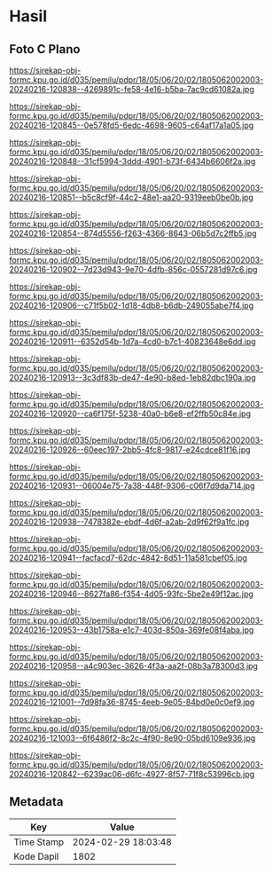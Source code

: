 # Hasil

## Foto C Plano

https://sirekap-obj-formc.kpu.go.id/d035/pemilu/pdpr/18/05/06/20/02/1805062002003-20240216-120838--4269891c-fe58-4e16-b5ba-7ac9cd61082a.jpg

https://sirekap-obj-formc.kpu.go.id/d035/pemilu/pdpr/18/05/06/20/02/1805062002003-20240216-120845--0e578fd5-6edc-4698-9605-c64af17a1a05.jpg

https://sirekap-obj-formc.kpu.go.id/d035/pemilu/pdpr/18/05/06/20/02/1805062002003-20240216-120848--31cf5994-3ddd-4901-b73f-6434b6606f2a.jpg

https://sirekap-obj-formc.kpu.go.id/d035/pemilu/pdpr/18/05/06/20/02/1805062002003-20240216-120851--b5c8cf9f-44c2-48e1-aa20-9319eeb0be0b.jpg

https://sirekap-obj-formc.kpu.go.id/d035/pemilu/pdpr/18/05/06/20/02/1805062002003-20240216-120854--874d5556-f263-4366-8643-06b5d7c2ffb5.jpg

https://sirekap-obj-formc.kpu.go.id/d035/pemilu/pdpr/18/05/06/20/02/1805062002003-20240216-120902--7d23d943-9e70-4dfb-856c-0557281d97c6.jpg

https://sirekap-obj-formc.kpu.go.id/d035/pemilu/pdpr/18/05/06/20/02/1805062002003-20240216-120906--c71f5b02-1d18-4db8-b6db-249055abe7f4.jpg

https://sirekap-obj-formc.kpu.go.id/d035/pemilu/pdpr/18/05/06/20/02/1805062002003-20240216-120911--6352d54b-1d7a-4cd0-b7c1-40823648e6dd.jpg

https://sirekap-obj-formc.kpu.go.id/d035/pemilu/pdpr/18/05/06/20/02/1805062002003-20240216-120913--3c3df83b-de47-4e90-b8ed-1eb82dbc190a.jpg

https://sirekap-obj-formc.kpu.go.id/d035/pemilu/pdpr/18/05/06/20/02/1805062002003-20240216-120920--ca6f175f-5238-40a0-b6e8-ef2ffb50c84e.jpg

https://sirekap-obj-formc.kpu.go.id/d035/pemilu/pdpr/18/05/06/20/02/1805062002003-20240216-120926--60eec197-2bb5-4fc8-9817-e24cdce81f16.jpg

https://sirekap-obj-formc.kpu.go.id/d035/pemilu/pdpr/18/05/06/20/02/1805062002003-20240216-120931--06004e75-7a38-448f-9306-c06f7d9da714.jpg

https://sirekap-obj-formc.kpu.go.id/d035/pemilu/pdpr/18/05/06/20/02/1805062002003-20240216-120938--7478382e-ebdf-4d6f-a2ab-2d9f62f9a1fc.jpg

https://sirekap-obj-formc.kpu.go.id/d035/pemilu/pdpr/18/05/06/20/02/1805062002003-20240216-120941--facfacd7-62dc-4842-8d51-11a581cbef05.jpg

https://sirekap-obj-formc.kpu.go.id/d035/pemilu/pdpr/18/05/06/20/02/1805062002003-20240216-120946--8627fa86-f354-4d05-93fc-5be2e49f12ac.jpg

https://sirekap-obj-formc.kpu.go.id/d035/pemilu/pdpr/18/05/06/20/02/1805062002003-20240216-120953--43b1758a-e1c7-403d-850a-369fe08f4aba.jpg

https://sirekap-obj-formc.kpu.go.id/d035/pemilu/pdpr/18/05/06/20/02/1805062002003-20240216-120958--a4c903ec-3626-4f3a-aa2f-08b3a78300d3.jpg

https://sirekap-obj-formc.kpu.go.id/d035/pemilu/pdpr/18/05/06/20/02/1805062002003-20240216-121001--7d98fa36-8745-4eeb-9e05-84bd0e0c0ef9.jpg

https://sirekap-obj-formc.kpu.go.id/d035/pemilu/pdpr/18/05/06/20/02/1805062002003-20240216-121003--6f6486f2-8c2c-4f90-8e90-05bd6109e936.jpg

https://sirekap-obj-formc.kpu.go.id/d035/pemilu/pdpr/18/05/06/20/02/1805062002003-20240216-120842--6239ac06-d6fc-4927-8f57-71f8c53996cb.jpg


## Metadata

| Key        | Value               |
| ---------- | ------------------- |
| Time Stamp | 2024-02-29 18:03:48 |
| Kode Dapil | 1802                |



